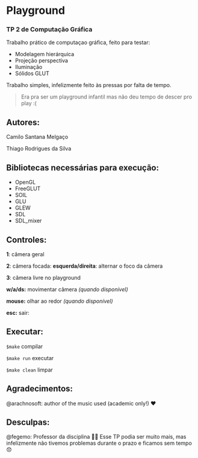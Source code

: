 # Playground
### TP 2 de Computação Gráfica

Trabalho prático de computaçao gráfica, feito para testar:

* Modelagem hierárquica
* Projeção perspectiva
* Iluminação
* Sólidos GLUT

Trabalho simples, infelizmente feito às pressas por falta de tempo.

> Era pra ser um playground infantil mas não deu tempo de descer pro play :(

## Autores:

Camilo Santana Melgaço

Thiago Rodrigues da Silva

## Bibliotecas necessárias para execução:

* OpenGL
* FreeGLUT
* SOIL
* GLU
* GLEW
* SDL
* SDL_mixer

## Controles:

**1**: câmera geral

**2**: câmera focada:
	**esquerda/direita**: alternar o foco da câmera

**3**: câmera livre no playground

**w/a/ds:** movimentar câmera *(quando disponível)*

**mouse:** olhar ao redor *(quando disponível)*

**esc:** sair:

## Executar:

`$make` compilar

`$make run` executar

`$make clean` limpar

## Agradecimentos:

@arachnosoft: author of the music used (academic only!) :heart:

## Desculpas:

@fegemo: Professor da disciplina :man_teacher:
Esse TP podia ser muito mais, mas infelizmente não tivemos problemas durante o prazo e ficamos sem tempo :disappointed:
